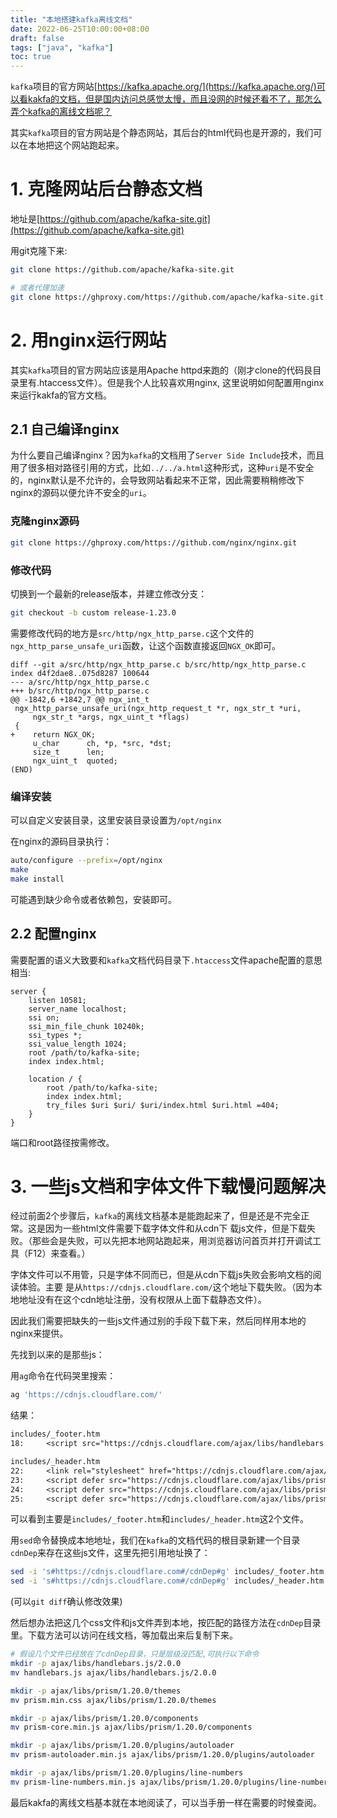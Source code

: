 ```yaml
---
title: "本地搭建kafka离线文档"
date: 2022-06-25T10:00:00+08:00
draft: false
tags: ["java", "kafka"]
toc: true
---
```


`kafka`项目的官方网站[https://kafka.apache.org/](https://kafka.apache.org/)可以看kakfa的文档，但是国内访问总感觉太慢，而且没网的时候还看不了，那怎么弄个kafka的离线文档呢？

其实`kafka`项目的官方网站是个静态网站，其后台的html代码也是开源的，我们可以在本地把这个网站跑起来。

# 1. 克隆网站后台静态文档

地址是[https://github.com/apache/kafka-site.git](https://github.com/apache/kafka-site.git)

用git克隆下来:

```sh
git clone https://github.com/apache/kafka-site.git

# 或者代理加速
git clone https://ghproxy.com/https://github.com/apache/kafka-site.git
```

# 2. 用nginx运行网站

其实`kafka`项目的官方网站应该是用Apache httpd来跑的（刚才clone的代码艮目录里有.htaccess文件）。但是我个人比较喜欢用nginx, 这里说明如何配置用nginx来运行kakfa的官方文档。

## 2.1 自己编译nginx

为什么要自己编译nginx？因为`kafka`的文档用了`Server Side Include`技术，而且用了很多相对路径引用的方式，比如`../../a.html`这种形式，这种`uri`是不安全的，nginx默认是不允许的，会导致网站看起来不正常，因此需要稍稍修改下nginx的源码以便允许不安全的`uri`。

### 克隆nginx源码

```sh
git clone https://ghproxy.com/https://github.com/nginx/nginx.git
```

### 修改代码

切换到一个最新的release版本，并建立修改分支：

```sh
git checkout -b custom release-1.23.0
```

需要修改代码的地方是`src/http/ngx_http_parse.c`这个文件的`ngx_http_parse_unsafe_uri`函数，让这个函数直接返回`NGX_OK`即可。

```
diff --git a/src/http/ngx_http_parse.c b/src/http/ngx_http_parse.c
index d4f2dae8..075d8287 100644
--- a/src/http/ngx_http_parse.c
+++ b/src/http/ngx_http_parse.c
@@ -1842,6 +1842,7 @@ ngx_int_t
 ngx_http_parse_unsafe_uri(ngx_http_request_t *r, ngx_str_t *uri,
     ngx_str_t *args, ngx_uint_t *flags)
 {
+    return NGX_OK;
     u_char      ch, *p, *src, *dst;
     size_t      len;
     ngx_uint_t  quoted;
(END)
```

### 编译安装

可以自定义安装目录，这里安装目录设置为`/opt/nginx`

在nginx的源码目录执行：
```sh
auto/configure --prefix=/opt/nginx
make
make install
```
可能遇到缺少命令或者依赖包，安装即可。


## 2.2 配置nginx

需要配置的语义大致要和`kafka`文档代码目录下`.htaccess`文件apache配置的意思相当:

```
server {
    listen 10581;
    server_name localhost;
    ssi on; 
    ssi_min_file_chunk 10240k;
    ssi_types *;
    ssi_value_length 1024;
    root /path/to/kafka-site;
    index index.html;

    location / { 
        root /path/to/kafka-site;
        index index.html;
        try_files $uri $uri/ $uri/index.html $uri.html =404;
    }
}
```

端口和root路径按需修改。

# 3. 一些js文档和字体文件下载慢问题解决

经过前面2个步骤后，`kafka`的离线文档基本是能跑起来了，但是还是不完全正常。这是因为一些html文件需要下载字体文件和从cdn下
载js文件，但是下载失败。（那些会是失败，可以先把本地网站跑起来，用浏览器访问首页并打开调试工具（F12）来查看。）

字体文件可以不用管，只是字体不同而已，但是从cdn下载js失败会影响文档的阅读体验。主要
是从`https://cdnjs.cloudflare.com/`这个地址下载失败。（因为本地地址没有在这个cdn地址注册，没有权限从上面下载静态文件）。

因此我们需要把缺失的一些js文件通过别的手段下载下来，然后同样用本地的nginx来提供。

先找到以来的是那些js：

用`ag`命令在代码哭里搜索：

```sh
ag 'https://cdnjs.cloudflare.com/'
```

结果：

```txt
includes/_footer.htm
18:		<script src="https://cdnjs.cloudflare.com/ajax/libs/handlebars.js/2.0.0/handlebars.js"></script>

includes/_header.htm
22:		<link rel="stylesheet" href="https://cdnjs.cloudflare.com/ajax/libs/prism/1.20.0/themes/prism.min.css" />
23:		<script defer src="https://cdnjs.cloudflare.com/ajax/libs/prism/1.20.0/components/prism-core.min.js"></script>
24:		<script defer src="https://cdnjs.cloudflare.com/ajax/libs/prism/1.20.0/plugins/autoloader/prism-autoloader.min.js"></script>
25:		<script defer src="https://cdnjs.cloudflare.com/ajax/libs/prism/1.20.0/plugins/line-numbers/prism-line-numbers.min.js"></script>
```

可以看到主要是`includes/_footer.htm`和`includes/_header.htm`这2个文件。

用`sed`命令替换成本地地址，我们在`kafka`的文档代码的根目录新建一个目录`cdnDep`来存在这些js文件，这里先把引用地址换了：

```sh
sed -i 's#https://cdnjs.cloudflare.com#/cdnDep#g' includes/_footer.htm
sed -i 's#https://cdnjs.cloudflare.com#/cdnDep#g' includes/_header.htm
```
(可以`git diff`确认修改效果)

然后想办法把这几个css文件和js文件弄到本地，按匹配的路径方法在`cdnDep`目录里。下载方法可以访问在线文档，等加载出来后复制下来。

```sh
# 假设几个文件已经放在了cdnDep目录，只是层级没匹配,可执行以下命令
mkdir -p ajax/libs/handlebars.js/2.0.0
mv handlebars.js ajax/libs/handlebars.js/2.0.0

mkdir -p ajax/libs/prism/1.20.0/themes
mv prism.min.css ajax/libs/prism/1.20.0/themes

mkdir -p ajax/libs/prism/1.20.0/components
mv prism-core.min.js ajax/libs/prism/1.20.0/components

mkdir -p ajax/libs/prism/1.20.0/plugins/autoloader
mv prism-autoloader.min.js ajax/libs/prism/1.20.0/plugins/autoloader

mkdir -p ajax/libs/prism/1.20.0/plugins/line-numbers
mv prism-line-numbers.min.js ajax/libs/prism/1.20.0/plugins/line-numbers
```

最后kakfa的离线文档基本就在本地阅读了，可以当手册一样在需要的时候查阅。
